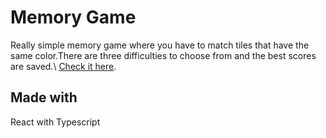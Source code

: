 # Memory Game

Really simple memory game where you have to match tiles that have the same color.There are three difficulties to choose from and the best scores are saved.\\
[Check it here](https://nixton9.github.io/MemoryGame/).

## Made with

React with Typescript
